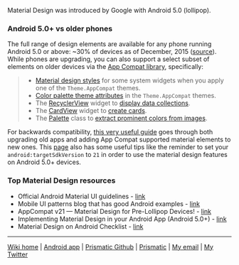 Material Design was introduced by Google with Android 5.0 (lollipop).  

### Android 5.0+ vs older phones
The full range of design elements are available for any phone running Android 5.0 or above: ~30% of devices as of December, 2015 ([source](https://developer.android.com/about/dashboards/index.html)).  While phones are upgrading, you can also support a select subset of elements on older devices via the [App Compat library](https://developer.android.com/tools/support-library/features.html#v7-appcompat), specifically:

>* [Material design styles](https://developer.android.com/training/material/theme.html) for some system widgets when you apply one of the `Theme.AppCompat` themes.
>* [Color palette theme attributes](https://developer.android.com/training/material/theme.html#ColorPalette) in the `Theme.AppCompat` themes.
>* The [RecyclerView](https://developer.android.com/reference/android/support/v7/widget/RecyclerView.html) widget to [display data collections](https://developer.android.com/training/material/lists-cards.html#RecyclerView).
>* The [CardView](https://developer.android.com/reference/android/support/v7/widget/CardView.html) widget to [create cards](https://developer.android.com/training/material/lists-cards.html#CardView).
>* The [Palette](https://developer.android.com/reference/android/support/v7/graphics/Palette.html) class to [extract prominent colors from images](https://developer.android.com/training/material/drawables.html#ColorExtract).

For backwards compatibility, [this very useful guide](https://developer.android.com/tools/support-library/features.html#v7-appcompat) goes through both upgrading old apps and adding App Compat supported material elements to new ones.  This [page](https://developer.android.com/training/material/compatibility.html) also has some useful tips like the reminder to set your `android:targetSdkVersion` to `21` in order to use the material design features on Android 5.0+ devices.

### Top Material Design resources
* Official Android Material UI guidelines - [link](http://www.google.com/design/spec/material-design)
* Mobile UI patterns blog that has good Android examples - [link](http://www.mobile-patterns.com/)
* AppCompat v21 — Material Design for Pre-Lollipop Devices! - [link](http://android-developers.blogspot.com/2014/10/appcompat-v21-material-design-for-pre.html)
* Implementing Material Design in your Android App (Android 5.0+) - [link](http://android-developers.blogspot.com/2014/10/implementing-material-design-in-your.html)
* Material Design on Android Checklist - [link](http://android-developers.blogspot.com/2014/10/material-design-on-android-checklist.html)

---
[Wiki home](https://github.com/nstevens/androidguide/) | [Android app](http://play.google.com/store/apps/details?id=com.Prismatic.android) | [Prismatic Github](http://github.com/Prismatic) | [Prismatic](http://getprismatic.com) | [My email](mailto:nick@eyesturnedskywards.com) | [My Twitter](http://twitter.com/njs)
